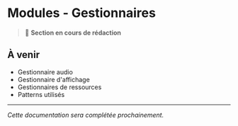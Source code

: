 # Modules - Gestionnaires

> 🚧 **Section en cours de rédaction**

## À venir

- Gestionnaire audio
- Gestionnaire d'affichage
- Gestionnaires de ressources
- Patterns utilisés

---

*Cette documentation sera complétée prochainement.*